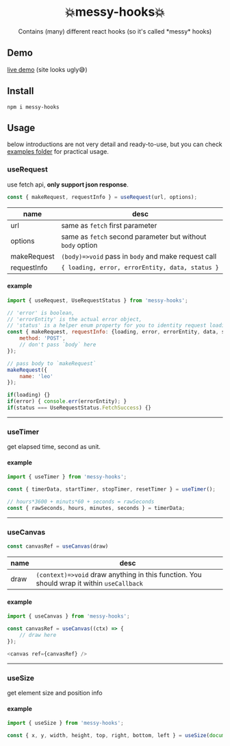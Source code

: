 <h1  align="center">💥messy-hooks💥</h1>
<div  align="center">Contains (many) different react hooks (so it's called *messy* hooks)</div>

## Demo

[live demo](https://xhmm.github.io/messy-hooks/) (site looks ugly😅)

## Install

`npm i messy-hooks`

## Usage

below introductions are not very detail and ready-to-use, but you can check [examples folder](https://github.com/XHMM/messy-hooks/tree/master/examples) for practical usage.



### useRequest

use fetch api, **only support json response**.

```js
const { makeRequest, requestInfo } = useRequest(url, options);
```

| name        | desc                                                       |
| ----------- | ---------------------------------------------------------- |
| url         | same as `fetch` first parameter                            |
| options     | same as `fetch` second parameter but without `body` option |
| makeRequest | `(body)=>void`   pass in `body` and make request call      |
| requestInfo | `{ loading, error, errorEntity, data, status }`            |

#### example

```js
import { useRequest, UseRequestStatus } from 'messy-hooks';

// 'error' is boolean,
// 'errorEntity' is the actual error object,
// 'status' is a helper enum property for you to identity request loading/error/success, get more in src/useRequest.tsx
const { makeRequest, requestInfo: {loading, error, errorEntity, data, status} } = useRequest("http://xxx.com", {
    method: 'POST',
    // don't pass `body` here
});

// pass body to `makeRequest`
makeRequest({
    name: 'leo'
});

if(loading) {}
if(error) { console.err(errorEntity); }
if(status === UseRequestStatus.FetchSuccess) {}
```

------

### useTimer

get elapsed time, second as unit.

#### example

```js
import { useTimer } from 'messy-hooks';

const { timerData, startTimer, stopTimer, resetTimer } = useTimer();

// hours*3600 + minuts*60 + seconds = rawSeconds
const { rawSeconds, hours, minutes, seconds } = timerData;
```

------

### useCanvas

```js
const canvasRef = useCanvas(draw)
```

| name | desc                                                         |
| ---- | ------------------------------------------------------------ |
| draw | `(context)=>void`  draw anything in this function. You should wrap it within `useCallback` |

#### example

```js
import { useCanvas } from 'messy-hooks';

const canvasRef = useCanvas((ctx) => {
    // draw here
});

<canvas ref={canvasRef} />
```

------

### useSize

get element size and position info

#### example

```js
import { useSize } from 'messy-hooks';

const { x, y, width, height, top, right, bottom, left } = useSize(document.documentElement);
```

